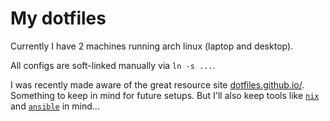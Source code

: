 # My dotfiles

Currently I have 2 machines running arch linux (laptop and desktop).

All configs are soft-linked manually via `ln -s ...`.

I was recently made aware of the great resource site [dotfiles.github.io/](https://dotfiles.github.io/). Something to keep in mind for future setups. But I'll also keep tools like [`nix`](https://nixos.org/nix/) and [`ansible`](https://www.ansible.com/) in mind...




